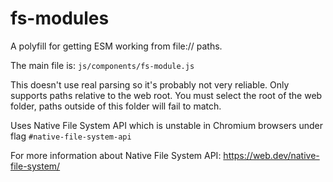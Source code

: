 # fs-modules

A polyfill for getting ESM working from file:// paths.

The main file is: `js/components/fs-module.js`

This doesn't use real parsing so it's probably not very reliable.  Only supports paths relative to the web root.  You must select the root of the web folder, paths outside of this folder will fail to match.

Uses Native File System API which is unstable in Chromium browsers under flag `#native-file-system-api`

For more information about Native File System API: https://web.dev/native-file-system/